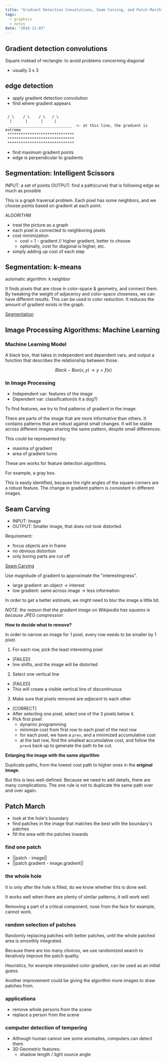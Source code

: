 ```yaml
---
title: "Gradient Detection Convolutions, Seam Carving, and Patch March"
tags:
  - graphics
  - notes
date: "2016-11-03"
---
```


## Gradient detection convolutions

Square instead of rectangle: to avoid problems concerning diagonal

- usually 3 x 3

## edge detection

- apply gradient detection convolution
- find where gradient appears

```

 / \    / \    / \   / \
  |      |      |     |
 _____________________________  <- at this line, the gradient is extreme
 ******************************
 ******************************
 ******************************
```

- find maximum gradient points
- edge is perpendicular to gradients

## Segmentation: Intelligent Scissors

INPUT: a set of points
OUTPUT: find a path(curve) that is following edge as much as possible

This is a graph traversal problem. Each pixel has some neighbors, and we choose points based on gradient at each point.

ALGORITHM

- treat the picture as a graph
- each pixel is connected to neighboring pixels
- cost minimization
  - cost = 1 - gradient // higher gradient, better to choose
  - optionally, cost for diagonal is higher, etc.
- simply adding up cost of each step

## Segmentation: k-means

automatic algorithm: k neighbor

It finds pixels that are close in color-space & geometry, and connect them. By tweaking the weight of adjacency and color-space closeness, we can have different results. This can be used in color reduction. It reduces the amount of gradient exists in the graph.

[Segmentation](https://en.wikipedia.org/wiki/Image_segmentation)

## Image Processing Algorithms: Machine Learning

### Machine Learning Model

A black box, that takes in independent and dependent vars, and output a function that describes the relationship between those.

$$Black-Box(x, y) \to y = f(x)$$

### In Image Processing

- Independent var: features of the image
- Dependent var: classification(is it a dog?)

To find features, we try to find patterns of gradient in the image.

There are parts of the image that are more informative than others. It contains patterns that are robust against small changes. It will be stable across different images sharing the same pattern, despite small differences.

This could be represented by:

- maxima of gradient
- area of gradient turns

These are works for feature detection algorithms.

For example, a gray box.

This is easily identified, because the right angles of the square corners are a robust feature. The change in gradient pattern is consistent in different images.

## Seam Carving

- INPUT: Image
- OUTPUT: Smaller image, that does not look distorted.

Requirement:

- focus objects are in frame
- no obvious distortion
- only boring parts are cut off

[Seam Carving](https://en.wikipedia.org/wiki/Seam_carving)

Use magnitude of gradient to approximate the "interestingness".

- large gradient: an object -> interest
- low gradient: same across image -> less information

In order to get a better estimate, we might need to blur the image a little bit.

_NOTE: the reason that the gradient image on Wikipedia has squares is because JPEG compression_

**How to decide what to remove?**

In order to narrow an image for 1 pixel, every row needs to be smaller by 1 pixel.

1. For each row, pick the least interesting pixel

- [FAILED]
- line shifts, and the image will be distorted

2. Select one vertical line

- [FAILED]
- This will create a visible vertical line of discontinuous

3. Make sure that pixels removed are _adjacent_ to each other

- [CORRECT]
- After selecting one pixel, select one of the 3 pixels below it.
- Pick first pixel:
  - dynamic programming
  - minimize cost from first row to each pixel of the next row
  - for each pixel, we have a `prev`, and a minimized accumulative cost
  - at the last row, find the smallest accumulative cost, and follow the `prev`s back up to generate the path to be cut.

**Enlarging the image with the same algorithm**

Duplicate paths, from the lowest cost path to higher ones in the **original image**.

But this is less well-defined. Because we need to add details, there are many complications. The one rule is not to duplicate the same path over and over again.

## Patch March

- look at the hole's boundary
- find patches in the image that matches the best with the boundary's patches
- fill the area with the patches inwards

### find one patch

- ||patch - image||
- ||patch.gradient - image.gradient||

### the whole hole

It is only after the hole is filled, do we know whether this is done well.

It works well when there are plenty of similar patterns, it will work well.

Removing a part of a critical component, nose from the face for example, cannot work.

### random selection of patches

Randomly replacing patches with better patches, until the whole patched area is smoothly integrated.

Because there are too many choices, we use randomized search to iteratively improve the patch quality.

Heuristics, for example interpolated color gradient, can be used as an initial guess.

Another improvement could be giving the algorithm more images to draw patches from.

### applications

- remove whole persons from the scene
- replace a person from the scene

### computer detection of tempering

- Although human cannot see some anomalies, computers can detect them
- 3D Geometric features:
  - shadow length / light source angle
